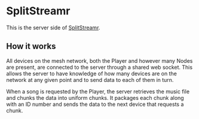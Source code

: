 # SplitStreamr

This is the server side of [SplitStreamr](https://github.com/jamesrisberg/SplitStreamrIOS). 

## How it works

All devices on the mesh network, both the Player and however many Nodes are present, are connected to the server through a shared web socket. This allows the server to have knowledge of how many devices are on the network at any given point and to send data to each of them in turn.

When a song is requested by the Player, the server retrieves the music file and chunks the data into uniform chunks. It packages each chunk along with an ID number and sends the data to the next device that requests a chunk. 
